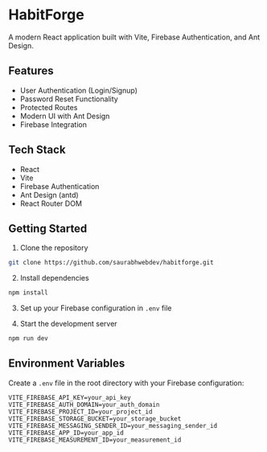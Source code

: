 # HabitForge

A modern React application built with Vite, Firebase Authentication, and Ant Design.

## Features

- User Authentication (Login/Signup)
- Password Reset Functionality
- Protected Routes
- Modern UI with Ant Design
- Firebase Integration

## Tech Stack

- React
- Vite
- Firebase Authentication
- Ant Design (antd)
- React Router DOM

## Getting Started

1. Clone the repository
```bash
git clone https://github.com/saurabhwebdev/habitforge.git
```

2. Install dependencies
```bash
npm install
```

3. Set up your Firebase configuration in `.env` file

4. Start the development server
```bash
npm run dev
```

## Environment Variables

Create a `.env` file in the root directory with your Firebase configuration:

```env
VITE_FIREBASE_API_KEY=your_api_key
VITE_FIREBASE_AUTH_DOMAIN=your_auth_domain
VITE_FIREBASE_PROJECT_ID=your_project_id
VITE_FIREBASE_STORAGE_BUCKET=your_storage_bucket
VITE_FIREBASE_MESSAGING_SENDER_ID=your_messaging_sender_id
VITE_FIREBASE_APP_ID=your_app_id
VITE_FIREBASE_MEASUREMENT_ID=your_measurement_id
```

